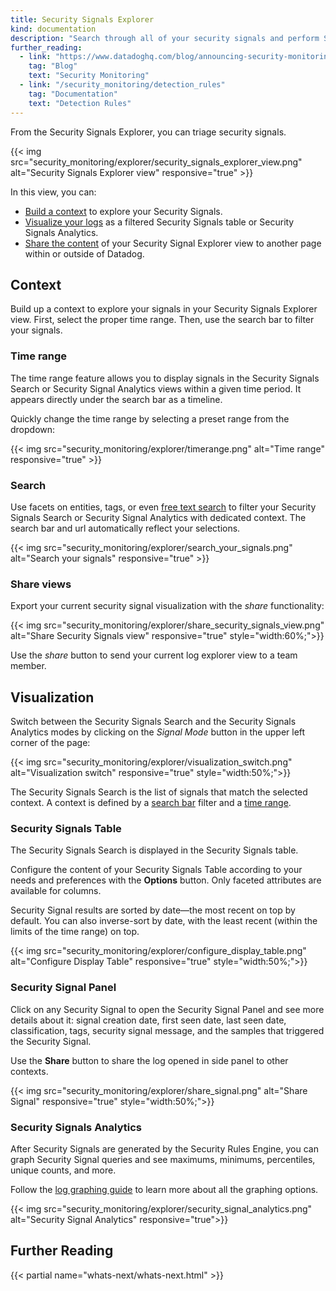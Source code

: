 ```yaml
---
title: Security Signals Explorer
kind: documentation
description: "Search through all of your security signals and perform Security Analytics"
further_reading:
  - link: "https://www.datadoghq.com/blog/announcing-security-monitoring/"
    tag: "Blog"
    text: "Security Monitoring"
  - link: "/security_monitoring/detection_rules"
    tag: "Documentation"
    text: "Detection Rules"
---
```


From the Security Signals Explorer, you can triage security signals.

{{< img src="security_monitoring/explorer/security_signals_explorer_view.png" alt="Security Signals Explorer view" responsive="true" >}}


In this view, you can:

* [Build a context](#context) to explore your Security Signals.
* [Visualize your logs](#visualization) as a filtered Security Signals table or Security Signals Analytics.
* [Share the content](#share-views) of your Security Signal Explorer view to another page within or outside of Datadog.

## Context

Build up a context to explore your signals in your Security Signals Explorer view. First, select the proper time range. Then, use the search bar to filter your signals.

### Time range

The time range feature allows you to display signals in the Security Signals Search or Security Signal Analytics views within a given time period. It appears directly under the search bar as a timeline. 

Quickly change the time range by selecting a preset range from the dropdown:

{{< img src="security_monitoring/explorer/timerange.png" alt="Time range" responsive="true" >}}


### Search

Use facets on entities, tags, or even [free text search][1] to filter your Security Signals Search or Security Signal Analytics with dedicated context. The search bar and url automatically reflect your selections.

{{< img src="security_monitoring/explorer/search_your_signals.png" alt="Search your signals" responsive="true" >}}

### Share views

Export your current security signal visualization with the *share* functionality:

{{< img src="security_monitoring/explorer/share_security_signals_view.png" alt="Share Security Signals view" responsive="true" style="width:60%;">}}


Use the *share* button to send your current log explorer view to a team member.


## Visualization

Switch between the Security Signals Search and the Security Signals Analytics modes by clicking on the *Signal Mode* button in the upper left corner of the page:

{{< img src="security_monitoring/explorer/visualization_switch.png" alt="Visualization switch" responsive="true" style="width:50%;">}}


The Security Signals Search is the list of signals that match the selected context. A context is defined by a [search bar](#search) filter and a [time range](#time-range).


### Security Signals Table

The Security Signals Search is displayed in the Security Signals table.

Configure the content of your Security Signals Table according to your needs and preferences with the **Options** button. Only faceted attributes are available for columns.

Security Signal results are sorted by date—the most recent on top by default. You can also inverse-sort by date, with the least recent (within the limits of the time range) on top.

{{< img src="security_monitoring/explorer/configure_display_table.png" alt="Configure Display Table" responsive="true" style="width:50%;">}}

### Security Signal Panel

Click on any Security Signal to open the Security Signal Panel and see more details about it: signal creation date, first seen date, last seen date, classification, tags, security signal message, and the samples that triggered the Security Signal.
 
Use the **Share** button to share the log opened in side panel to other contexts. 

{{< img src="security_monitoring/explorer/share_signal.png" alt="Share Signal" responsive="true" style="width:50%;">}}

### Security Signals Analytics

After Security Signals are generated by the Security Rules Engine, you can graph Security Signal queries and see maximums, minimums, percentiles, unique counts, and more. 

Follow the [log graphing guide][2] to learn more about all the graphing options.

{{< img src="security_monitoring/explorer/security_signal_analytics.png" alt="Security Signal Analytics" responsive="true">}}


## Further Reading

{{< partial name="whats-next/whats-next.html" >}}


[1]: /logs/explorer/search
[2]: /logs/explorer/analytics
